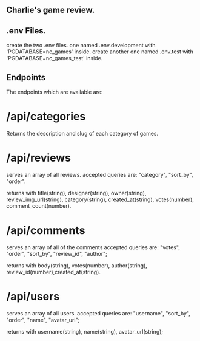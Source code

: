 ## Charlie's game review.

## .env Files.

create the two .env files. one named .env.development with 'PGDATABASE=nc_games' inside.
create another one named .env.test with 'PGDATABASE=nc_games_test' inside.

## Endpoints

The endpoints which are available are:

# /api/categories

Returns the description and slug of each category of games.

# /api/reviews

serves an array of all reviews.
accepted queries are: "category", "sort_by", "order".

returns with title(string), designer(string), owner(string), review_img_url(string), category(string), created_at(string), votes(number), comment_count(number).

# /api/comments

serves an array of all of the comments
accepted queries are: "votes", "order", "sort_by", "review_id", "author";

returns with body(string), votes(number), author(string), review_id(number),created_at(string).

# /api/users

serves an array of all users.
accepted queries are: "username", "sort_by", "order", "name", "avatar_url";

returns with username(string), name(string), avatar_url(string);
